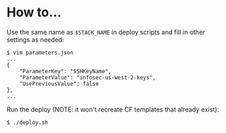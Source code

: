 # How to...
Use the same name as `$STACK_NAME` in deploy scripts and fill in other settings as needed:

```
$ vim parameters.json
...
{
    "ParameterKey": "SSHKeyName",
    "ParameterValue": "infosec-us-west-2-keys",
    "UsePreviousValue": false
},
...
```

Run the deploy (NOTE: it won't recreate CF templates that already exist):

```
$ ./deploy.sh
```
